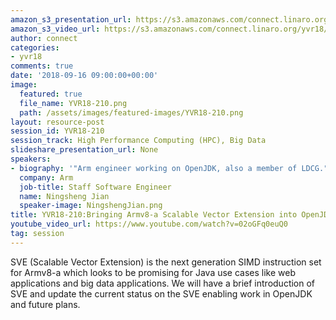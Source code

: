```yaml
---
amazon_s3_presentation_url: https://s3.amazonaws.com/connect.linaro.org/yvr18/presentations/yvr18-210.pdf
amazon_s3_video_url: https://s3.amazonaws.com/connect.linaro.org/yvr18/videos/yvr18-210.mp4
author: connect
categories:
- yvr18
comments: true
date: '2018-09-16 09:00:00+00:00'
image:
  featured: true
  file_name: YVR18-210.png
  path: /assets/images/featured-images/YVR18-210.png
layout: resource-post
session_id: YVR18-210
session_track: High Performance Computing (HPC), Big Data
slideshare_presentation_url: None
speakers:
- biography: '"Arm engineer working on OpenJDK, also a member of LDCG."'
  company: Arm
  job-title: Staff Software Engineer
  name: Ningsheng Jian
  speaker-image: NingshengJian.png
title: YVR18-210:Bringing Armv8-a Scalable Vector Extension into OpenJDK
youtube_video_url: https://www.youtube.com/watch?v=02oGFq0euQ0
tag: session
---
```


SVE (Scalable Vector Extension) is the next generation SIMD instruction set for Armv8-a which looks to be promising for Java use cases like web applications and big data applications. We will have a brief introduction of SVE and update the current status on the SVE enabling work in OpenJDK and future plans.
